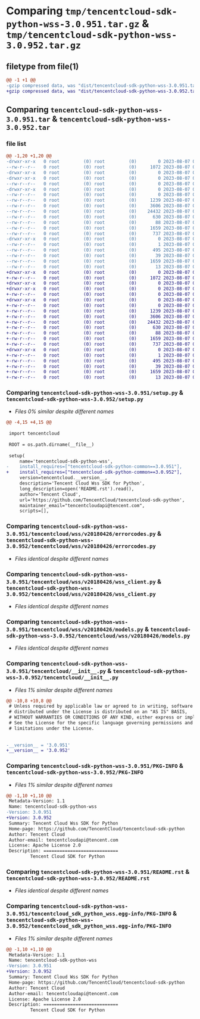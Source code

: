 # Comparing `tmp/tencentcloud-sdk-python-wss-3.0.951.tar.gz` & `tmp/tencentcloud-sdk-python-wss-3.0.952.tar.gz`

## filetype from file(1)

```diff
@@ -1 +1 @@
-gzip compressed data, was "dist/tencentcloud-sdk-python-wss-3.0.951.tar", last modified: Mon Aug  7 00:38:52 2023, max compression
+gzip compressed data, was "dist/tencentcloud-sdk-python-wss-3.0.952.tar", last modified: Mon Aug  7 09:07:32 2023, max compression
```

## Comparing `tencentcloud-sdk-python-wss-3.0.951.tar` & `tencentcloud-sdk-python-wss-3.0.952.tar`

### file list

```diff
@@ -1,20 +1,20 @@
-drwxr-xr-x   0 root         (0) root         (0)        0 2023-08-07 00:38:52.000000 tencentcloud-sdk-python-wss-3.0.951/
--rw-r--r--   0 root         (0) root         (0)     1072 2023-08-07 00:38:52.000000 tencentcloud-sdk-python-wss-3.0.951/setup.py
-drwxr-xr-x   0 root         (0) root         (0)        0 2023-08-07 00:38:52.000000 tencentcloud-sdk-python-wss-3.0.951/tencentcloud/
-drwxr-xr-x   0 root         (0) root         (0)        0 2023-08-07 00:38:52.000000 tencentcloud-sdk-python-wss-3.0.951/tencentcloud/wss/
--rw-r--r--   0 root         (0) root         (0)        0 2023-08-07 00:38:52.000000 tencentcloud-sdk-python-wss-3.0.951/tencentcloud/wss/__init__.py
-drwxr-xr-x   0 root         (0) root         (0)        0 2023-08-07 00:38:52.000000 tencentcloud-sdk-python-wss-3.0.951/tencentcloud/wss/v20180426/
--rw-r--r--   0 root         (0) root         (0)        0 2023-08-07 00:38:52.000000 tencentcloud-sdk-python-wss-3.0.951/tencentcloud/wss/v20180426/__init__.py
--rw-r--r--   0 root         (0) root         (0)     1239 2023-08-07 00:38:52.000000 tencentcloud-sdk-python-wss-3.0.951/tencentcloud/wss/v20180426/errorcodes.py
--rw-r--r--   0 root         (0) root         (0)     3606 2023-08-07 00:38:52.000000 tencentcloud-sdk-python-wss-3.0.951/tencentcloud/wss/v20180426/wss_client.py
--rw-r--r--   0 root         (0) root         (0)    24432 2023-08-07 00:38:52.000000 tencentcloud-sdk-python-wss-3.0.951/tencentcloud/wss/v20180426/models.py
--rw-r--r--   0 root         (0) root         (0)      630 2023-08-07 00:38:52.000000 tencentcloud-sdk-python-wss-3.0.951/tencentcloud/__init__.py
--rw-r--r--   0 root         (0) root         (0)       88 2023-08-07 00:38:52.000000 tencentcloud-sdk-python-wss-3.0.951/setup.cfg
--rw-r--r--   0 root         (0) root         (0)     1659 2023-08-07 00:38:52.000000 tencentcloud-sdk-python-wss-3.0.951/PKG-INFO
--rw-r--r--   0 root         (0) root         (0)      737 2023-08-07 00:38:52.000000 tencentcloud-sdk-python-wss-3.0.951/README.rst
-drwxr-xr-x   0 root         (0) root         (0)        0 2023-08-07 00:38:52.000000 tencentcloud-sdk-python-wss-3.0.951/tencentcloud_sdk_python_wss.egg-info/
--rw-r--r--   0 root         (0) root         (0)        1 2023-08-07 00:38:52.000000 tencentcloud-sdk-python-wss-3.0.951/tencentcloud_sdk_python_wss.egg-info/dependency_links.txt
--rw-r--r--   0 root         (0) root         (0)      495 2023-08-07 00:38:52.000000 tencentcloud-sdk-python-wss-3.0.951/tencentcloud_sdk_python_wss.egg-info/SOURCES.txt
--rw-r--r--   0 root         (0) root         (0)       39 2023-08-07 00:38:52.000000 tencentcloud-sdk-python-wss-3.0.951/tencentcloud_sdk_python_wss.egg-info/requires.txt
--rw-r--r--   0 root         (0) root         (0)     1659 2023-08-07 00:38:52.000000 tencentcloud-sdk-python-wss-3.0.951/tencentcloud_sdk_python_wss.egg-info/PKG-INFO
--rw-r--r--   0 root         (0) root         (0)       13 2023-08-07 00:38:52.000000 tencentcloud-sdk-python-wss-3.0.951/tencentcloud_sdk_python_wss.egg-info/top_level.txt
+drwxr-xr-x   0 root         (0) root         (0)        0 2023-08-07 09:07:32.000000 tencentcloud-sdk-python-wss-3.0.952/
+-rw-r--r--   0 root         (0) root         (0)     1072 2023-08-07 09:07:32.000000 tencentcloud-sdk-python-wss-3.0.952/setup.py
+drwxr-xr-x   0 root         (0) root         (0)        0 2023-08-07 09:07:32.000000 tencentcloud-sdk-python-wss-3.0.952/tencentcloud/
+drwxr-xr-x   0 root         (0) root         (0)        0 2023-08-07 09:07:32.000000 tencentcloud-sdk-python-wss-3.0.952/tencentcloud/wss/
+-rw-r--r--   0 root         (0) root         (0)        0 2023-08-07 09:07:32.000000 tencentcloud-sdk-python-wss-3.0.952/tencentcloud/wss/__init__.py
+drwxr-xr-x   0 root         (0) root         (0)        0 2023-08-07 09:07:32.000000 tencentcloud-sdk-python-wss-3.0.952/tencentcloud/wss/v20180426/
+-rw-r--r--   0 root         (0) root         (0)        0 2023-08-07 09:07:32.000000 tencentcloud-sdk-python-wss-3.0.952/tencentcloud/wss/v20180426/__init__.py
+-rw-r--r--   0 root         (0) root         (0)     1239 2023-08-07 09:07:32.000000 tencentcloud-sdk-python-wss-3.0.952/tencentcloud/wss/v20180426/errorcodes.py
+-rw-r--r--   0 root         (0) root         (0)     3606 2023-08-07 09:07:32.000000 tencentcloud-sdk-python-wss-3.0.952/tencentcloud/wss/v20180426/wss_client.py
+-rw-r--r--   0 root         (0) root         (0)    24432 2023-08-07 09:07:32.000000 tencentcloud-sdk-python-wss-3.0.952/tencentcloud/wss/v20180426/models.py
+-rw-r--r--   0 root         (0) root         (0)      630 2023-08-07 09:07:32.000000 tencentcloud-sdk-python-wss-3.0.952/tencentcloud/__init__.py
+-rw-r--r--   0 root         (0) root         (0)       88 2023-08-07 09:07:32.000000 tencentcloud-sdk-python-wss-3.0.952/setup.cfg
+-rw-r--r--   0 root         (0) root         (0)     1659 2023-08-07 09:07:32.000000 tencentcloud-sdk-python-wss-3.0.952/PKG-INFO
+-rw-r--r--   0 root         (0) root         (0)      737 2023-08-07 09:07:32.000000 tencentcloud-sdk-python-wss-3.0.952/README.rst
+drwxr-xr-x   0 root         (0) root         (0)        0 2023-08-07 09:07:32.000000 tencentcloud-sdk-python-wss-3.0.952/tencentcloud_sdk_python_wss.egg-info/
+-rw-r--r--   0 root         (0) root         (0)        1 2023-08-07 09:07:32.000000 tencentcloud-sdk-python-wss-3.0.952/tencentcloud_sdk_python_wss.egg-info/dependency_links.txt
+-rw-r--r--   0 root         (0) root         (0)      495 2023-08-07 09:07:32.000000 tencentcloud-sdk-python-wss-3.0.952/tencentcloud_sdk_python_wss.egg-info/SOURCES.txt
+-rw-r--r--   0 root         (0) root         (0)       39 2023-08-07 09:07:32.000000 tencentcloud-sdk-python-wss-3.0.952/tencentcloud_sdk_python_wss.egg-info/requires.txt
+-rw-r--r--   0 root         (0) root         (0)     1659 2023-08-07 09:07:32.000000 tencentcloud-sdk-python-wss-3.0.952/tencentcloud_sdk_python_wss.egg-info/PKG-INFO
+-rw-r--r--   0 root         (0) root         (0)       13 2023-08-07 09:07:32.000000 tencentcloud-sdk-python-wss-3.0.952/tencentcloud_sdk_python_wss.egg-info/top_level.txt
```

### Comparing `tencentcloud-sdk-python-wss-3.0.951/setup.py` & `tencentcloud-sdk-python-wss-3.0.952/setup.py`

 * *Files 0% similar despite different names*

```diff
@@ -4,15 +4,15 @@
 
 import tencentcloud
 
 ROOT = os.path.dirname(__file__)
 
 setup(
     name='tencentcloud-sdk-python-wss',
-    install_requires=["tencentcloud-sdk-python-common==3.0.951"],
+    install_requires=["tencentcloud-sdk-python-common==3.0.952"],
     version=tencentcloud.__version__,
     description='Tencent Cloud Wss SDK for Python',
     long_description=open('README.rst').read(),
     author='Tencent Cloud',
     url='https://github.com/TencentCloud/tencentcloud-sdk-python',
     maintainer_email="tencentcloudapi@tencent.com",
     scripts=[],
```

### Comparing `tencentcloud-sdk-python-wss-3.0.951/tencentcloud/wss/v20180426/errorcodes.py` & `tencentcloud-sdk-python-wss-3.0.952/tencentcloud/wss/v20180426/errorcodes.py`

 * *Files identical despite different names*

### Comparing `tencentcloud-sdk-python-wss-3.0.951/tencentcloud/wss/v20180426/wss_client.py` & `tencentcloud-sdk-python-wss-3.0.952/tencentcloud/wss/v20180426/wss_client.py`

 * *Files identical despite different names*

### Comparing `tencentcloud-sdk-python-wss-3.0.951/tencentcloud/wss/v20180426/models.py` & `tencentcloud-sdk-python-wss-3.0.952/tencentcloud/wss/v20180426/models.py`

 * *Files identical despite different names*

### Comparing `tencentcloud-sdk-python-wss-3.0.951/tencentcloud/__init__.py` & `tencentcloud-sdk-python-wss-3.0.952/tencentcloud/__init__.py`

 * *Files 1% similar despite different names*

```diff
@@ -10,8 +10,8 @@
 # Unless required by applicable law or agreed to in writing, software
 # distributed under the License is distributed on an "AS IS" BASIS,
 # WITHOUT WARRANTIES OR CONDITIONS OF ANY KIND, either express or implied.
 # See the License for the specific language governing permissions and
 # limitations under the License.
 
 
-__version__ = '3.0.951'
+__version__ = '3.0.952'
```

### Comparing `tencentcloud-sdk-python-wss-3.0.951/PKG-INFO` & `tencentcloud-sdk-python-wss-3.0.952/PKG-INFO`

 * *Files 1% similar despite different names*

```diff
@@ -1,10 +1,10 @@
 Metadata-Version: 1.1
 Name: tencentcloud-sdk-python-wss
-Version: 3.0.951
+Version: 3.0.952
 Summary: Tencent Cloud Wss SDK for Python
 Home-page: https://github.com/TencentCloud/tencentcloud-sdk-python
 Author: Tencent Cloud
 Author-email: tencentcloudapi@tencent.com
 License: Apache License 2.0
 Description: ============================
         Tencent Cloud SDK for Python
```

### Comparing `tencentcloud-sdk-python-wss-3.0.951/README.rst` & `tencentcloud-sdk-python-wss-3.0.952/README.rst`

 * *Files identical despite different names*

### Comparing `tencentcloud-sdk-python-wss-3.0.951/tencentcloud_sdk_python_wss.egg-info/PKG-INFO` & `tencentcloud-sdk-python-wss-3.0.952/tencentcloud_sdk_python_wss.egg-info/PKG-INFO`

 * *Files 1% similar despite different names*

```diff
@@ -1,10 +1,10 @@
 Metadata-Version: 1.1
 Name: tencentcloud-sdk-python-wss
-Version: 3.0.951
+Version: 3.0.952
 Summary: Tencent Cloud Wss SDK for Python
 Home-page: https://github.com/TencentCloud/tencentcloud-sdk-python
 Author: Tencent Cloud
 Author-email: tencentcloudapi@tencent.com
 License: Apache License 2.0
 Description: ============================
         Tencent Cloud SDK for Python
```

